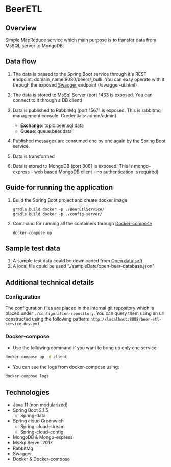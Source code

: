 # BeerETL

## Overview

Simple MapReduce service which main purpose is to transfer data from MsSQL server to MongoDB.

## Data flow

1. The data is passed to the Spring Boot service through it's REST endpoint: domain_name:8080/beers/_bulk. You can easy operate with it through the exposed [Swagger](https://swagger.io/) endpoint (/swagger-ui.html)

2. The data is stored to MsSql Server (port 1433 is exposed. You can connect to it through a DB client)
	
3. Data is published to RabbitMq (port 15671 is exposed. This is rabbitmq management console. Credentials: admin/admin) 
	- **Exchange**: topic.beer.sql.data
	- **Queue**: queue.beer.data
	
4. Published messages are consumed one by one again by the Spring Boot service. 
	
5. Data is transformed
	
6. Data is stored to MongoDB (port 8081 is exposed. This is mongo-express - web based MongoDB client - no authentication is required)


## Guide for running the application

1. Build the Spring Boot project and create docker image
	``` CMD
	gradle build docker -p ./BeerEtlService/
	gradle build docker -p ./config-server/
	```
2. Command for running all the containers through [Docker-compose](https://docs.docker.com/compose/)
	``` CMD
	docker-compose up
	```

## Sample test data

1. A sample test data could be downloaded from [Open data soft](https://data.opendatasoft.com/explore/dataset/open-beer-database%40public-us/export/?dataChart=eyJxdWVyaWVzIjpbeyJjb25maWciOnsiZGF0YXNldCI6Im9wZW4tYmVlci1kYXRhYmFzZUBwdWJsaWMtdXMiLCJvcHRpb25zIjp7fX0sImNoYXJ0cyI6W3sidHlwZSI6ImxpbmUiLCJmdW5jIjoiQVZHIiwieUF4aXMiOiJhYnYiLCJzY2llbnRpZmljRGlzcGxheSI6dHJ1ZSwiY29sb3IiOiIjMkMzRjU2In1dLCJ4QXhpcyI6Imxhc3RfbW9kIiwibWF4cG9pbnRzIjoiIiwidGltZXNjYWxlIjoieWVhciIsInNvcnQiOiIifV0sImRpc3BsYXlMZWdlbmQiOnRydWV9&location=2,16.98232,9.498&basemap=mapbox.light)
2. A local file could be used "./sampleDate/open-beer-database.json"

## Additional technical details

### Configuration

The configuration files are placed in the internal git repository which is placed under `./configuration-repository`. You can query them using an url constructed using the following pattern: `http://localhost:8888/beer-etl-service-dev.yml`

### Docker-compose

- Use the following command if you want to bring up only one service

``` cmd
docker-compose up -d client
```

- You can see the logs from docker-compose using:

``` cmd
docker-compose logs
```


## Technologies

- Java 11 (non modularized)
- Spring Boot 2.1.5
	- Spring-data
- Spring cloud Greenwich
	- Spring-cloud-stream
	- Spring-cloud-config
- MongoDB & Mongo-express
- MsSql Server 2017
- RabbitMq
- Swagger
- Docker & Docker-compose
